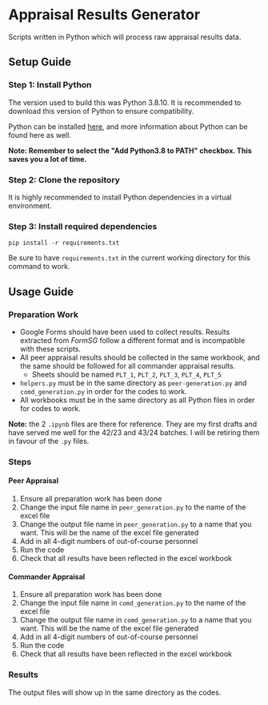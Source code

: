 # Appraisal Results Generator

Scripts written in Python which will process raw appraisal results data.

## Setup Guide

### Step 1: Install Python

The version used to build this was Python 3.8.10. It is recommended to download this version of Python to ensure compatibility.

Python can be installed [here](https://www.python.org/downloads/), and more information about Python can be found here as well.

**Note: Remember to select the "Add Python3.8 to PATH" checkbox. This saves you a lot of time.**

### Step 2: Clone the repository

It is highly recommended to install Python dependencies in a virtual environment.

### Step 3: Install required dependencies

```console
pip install -r requirements.txt
```

Be sure to have `requirements.txt` in the current working directory for this command to work.

## Usage Guide

### Preparation Work

- Google Forms should have been used to collect results. Results extracted from *FormSG* follow a different format and is incompatible with these scripts.
- All peer appraisal results should be collected in the same workbook, and the same should be followed for all commander appraisal results.
  - Sheets should be named `PLT_1`, `PLT_2`, `PLT_3`, `PLT_4`, `PLT_5`
- `helpers.py` must be in the same directory as `peer-generation.py` and `comd_generation.py` in order for the codes to work.
- All workbooks must be in the same directory as all Python files in order for codes to work.

**Note:** the 2 `.ipynb` files are there for reference. They are my first drafts and have served me well for the 42/23 and 43/24 batches. I will be retiring
them in favour of the `.py` files.

### Steps

#### Peer Appraisal

1. Ensure all preparation work has been done
2. Change the input file name in `peer_generation.py` to the name of the excel file
3. Change the output file name in `peer_generation.py` to a name that you want. This will be the name of the excel file generated
4. Add in all 4-digit numbers of out-of-course personnel
5. Run the code
6. Check that all results have been reflected in the excel workbook

#### Commander Appraisal

1. Ensure all preparation work has been done
2. Change the input file name in `comd_generation.py` to the name of the excel file
3. Change the output file name in `comd_generation.py` to a name that you want. This will be the name of the excel file generated
4. Add in all 4-digit numbers of out-of-course personnel
5. Run the code
6. Check that all results have been reflected in the excel workbook

### Results

The output files will show up in the same directory as the codes.
